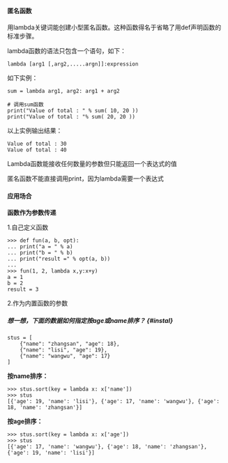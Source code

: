#### 匿名函数

用lambda关键词能创建小型匿名函数。这种函数得名于省略了用def声明函数的标准步骤。

lambda函数的语法只包含一个语句，如下：

`lambda [arg1 [,arg2,.....argn]]:expression`

如下实例：

```
sum = lambda arg1, arg2: arg1 + arg2 

# 调用sum函数 
print("Value of total : " % sum( 10, 20 )) 
print("Value of total : "% sum( 20, 20 ))
```

以上实例输出结果：

```
Value of total : 30 
Value of total : 40
```

Lambda函数能接收任何数量的参数但只能返回一个表达式的值

匿名函数不能直接调用print，因为lambda需要一个表达式

#### 应用场合

**函数作为参数传递**

1.自己定义函数

```
>>> def fun(a, b, opt): 
... print("a = " % a) 
... print("b = " % b) 
... print("result =" % opt(a, b)) 
... 
>>> fun(1, 2, lambda x,y:x+y) 
a = 1 
b = 2 
result = 3
```

2.作为内置函数的参数

##### 想一想，下面的数据如何指定按age或name排序？ {#instal}

```
stus = [ 
    {"name": "zhangsan", "age": 18}, 
    {"name": "lisi", "age": 19},
    {"name": "wangwu", "age": 17} 
]
```

**按name排序：**

```
>>> stus.sort(key = lambda x: x['name']) 
>>> stus 
[{'age': 19, 'name': 'lisi'}, {'age': 17, 'name': 'wangwu'}, {'age': 18, 'name': 'zhangsan'}]
```

**按age排序：**

```
>>> stus.sort(key = lambda x: x['age']) 
>>> stus 
[{'age': 17, 'name': 'wangwu'}, {'age': 18, 'name': 'zhangsan'}, {'age': 19, 'name': 'lisi'}]
```



